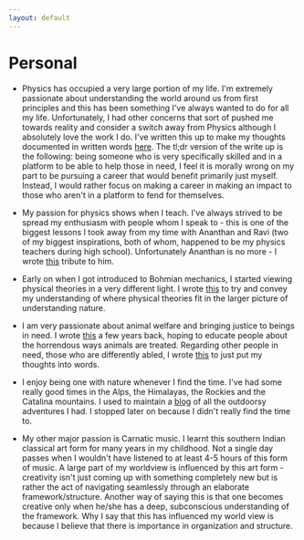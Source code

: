 ```yaml
---
layout: default
---
```


# Personal

* Physics has occupied a very large portion of my life. I'm extremely passionate about understanding the world around us from first principles and this has been something I've always wanted to do for all my life. Unfortunately, I had other concerns that sort of pushed me towards reality and consider a switch away from Physics although I absolutely love the work I do. I've written this up to make my thoughts documented in written words [here](https://docs.google.com/document/d/1PHNAtSWIIkav4CmcQVZcH2ZMKA8BsHL-qfGcUA8Tkh8/edit?usp=sharing). The tl;dr version of the write up is the following: being someone who is very specifically skilled and in a platform to be able to help those in need, I feel it is morally wrong on my part to be pursuing a career that would benefit primarily just myself. Instead, I would rather focus on making a career in making an impact to those who aren't in a platform to fend for themselves.

* My passion for physics shows when I teach. I've always strived to be spread my enthusiasm with people whom I speak to - this is one of the biggest lessons I took away from my time with Ananthan and Ravi (two of my biggest inspirations, both of whom, happened to be my physics teachers during high school). Unfortunately Ananthan is no more - I wrote [this](https://medium.com/@arunravishankar/to-the-man-who-made-me-fc51bc6514b0) tribute to him. 

* Early on when I got introduced to Bohmian mechanics, I started viewing physical theories in a very different light. I wrote [this](https://medium.com/@arunravishankar/nature-fe46c9a95fae) to try and convey my understanding of where physical theories fit in the larger picture of understanding nature. 

* I am very passionate about animal welfare and bringing justice to beings in need. I wrote [this](https://medium.com/@arunravishankar/all-this-is-normal-should-it-be-50c399011dc5) a few years back, hoping to educate people about the horrendous ways animals are treated. Regarding other people in need, those who are differently abled, I wrote [this](https://medium.com/@arunravishankar/why-do-abnormal-people-get-treated-differently-ae0e10c226ca) to just put my thoughts into words.

* I enjoy being one with nature whenever I find the time. I've had some really good times in the Alps, the Himalayas, the Rockies and the Catalina mountains. I used to maintain a [blog](https://thepolarbearwalk.tumblr.com/) of all the outdoorsy adventures I had. I stopped later on because I didn't really find the time to. 

* My other major passion is Carnatic music. I learnt this southern Indian classical art form for many years in my childhood. Not a single day passes when I wouldn't have listened to at least 4-5 hours of this form of music. A large part of my worldview is influenced by this art form - creativity isn't just coming up with something completely new but is rather the act of navigating seamlessly through an elaborate framework/structure. Another way of saying this is that one becomes creative only when he/she has a deep, subconscious understanding of the framework. Why I say that this has influenced my world view is because I believe that there is importance in organization and structure.

